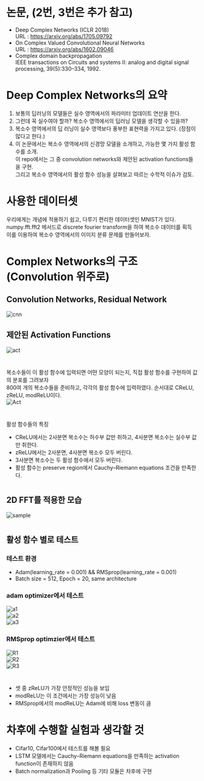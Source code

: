 # 논문, (2번, 3번은 추가 참고)  
- Deep Complex Networks (ICLR 2018)  
  URL : https://arxiv.org/abs/1705.09792  
- On Complex Valued Convolutional Neural Networks  
  URL : https://arxiv.org/abs/1602.09046  
- Complex domain backpropagation  
  IEEE transactions on Circuits and systems II: analog and digital signal processing, 39(5):330–334, 1992.  
#
# Deep Complex Networks의 요약  
1. 보통의 딥러닝의 모델들은 실수 영역에서의 파라미터 업데이트 연산을 한다.  
2. 그런데 꼭 실수여야 할까? 복소수 영역에서의 딥러닝 모델을 생각할 수 있을까?  
3. 복소수 영역에서의 딥 러닝이 실수 영역보다 풍부한 표현력을 가지고 있다. (장점이 많다고 한다.)  
4. 이 논문에서는 복소수 영역에서의 신경망 모델을 소개하고, 가능한 몇 가지 활성 함수를 소개.  
이 repo에서는 그 중 convolution networks와 제안된 activation functions들을 구현.  
그리고 복소수 영역에서의 활성 함수 성능을 살펴보고 따르는 수학적 이슈가 검토.  
#
# 사용한 데이터셋  
우리에게는 개념에 적용하기 쉽고, 다루기 편리한 데이터셋인 MNIST가 있다.  
numpy.fft.fft2 메서드로 discrete fourier transform을 하여 복소수 데이터를 획득  
이를 이용하여 복소수 영역에서의 이미지 분류 문제를 만들어보자.  
#
# Complex Networks의 구조 (Convolution 위주로)  
## Convolution Networks, Residual Network  
![cnn](https://github.com/Doyosae/Deep_Complex_Networks/blob/master/images/architect_picture.png)  
## 제안된 Activation Functions  
![act](https://github.com/Doyosae/Deep_Complex_Networks/blob/master/images/activation_concept.png)  
#
복소수들이 이 활성 함수에 입력되면 어떤 모양이 되는지, 직접 활성 함수를 구현하여 값의 분포를 그려보자  
800여 개의 복소수들을 준비하고, 각각의 활성 함수에 입력하였다. 순서대로 CReLU, zReLU, modReLU이다.  
![Act](https://github.com/Doyosae/Deep_Complex_Networks/blob/master/images/activation_result.png)
#
활성 함수들의 특징    
- CReLU에서는 2사분면 복소수는 허수부 값만 취하고, 4사분면 복소수는 실수부 값만 취한다.  
- zReLU에서는 2사분면, 4사분면 복소수 모두 버린다.  
- 3사분면 복소수는 두 활성 함수에서 모두 버린다.  
- 활성 함수는 preserve region에서 Cauchy–Riemann equations 조건을 만족한다.  
#
## 2D FFT를 적용한 모습  
![sample](https://github.com/Doyosae/Deep_Complex_Networks/blob/master/images/2D%20FFT.png)  
#
## 활성 함수 별로 테스트
### 테스트 환경
- Adam(learning_rate = 0.001) && RMSprop(learning_rate = 0.001)  
- Batch size = 512, Epoch = 20, same architecture  
### adam optimizer에서 테스트
![a1](https://github.com/Doyosae/Deep_Complex_Networks/blob/master/images/adam%20CReLU.png)  
![a2](https://github.com/Doyosae/Deep_Complex_Networks/blob/master/images/adam%20zReLU.png)  
![a3](https://github.com/Doyosae/Deep_Complex_Networks/blob/master/images/adam%20modReLU.png)  
### RMSprop optimzier에서 테스트
![R1](https://github.com/Doyosae/Deep_Complex_Networks/blob/master/images/rmsp%20CReLU.png)  
![R2](https://github.com/Doyosae/Deep_Complex_Networks/blob/master/images/rmsp%20zReLU.png)  
![R3](https://github.com/Doyosae/Deep_Complex_Networks/blob/master/images/rmsp%20modReLU.png)  
#
- 셋 중 zReLU가 가장 안정적인 성능을 보임  
- modReLU는 이 조건에서는 가장 성능이 낮음  
- RMSprop에서의 modReLU는 Adam에 비해 loss 변동이 큼  
# 차후에 수행할 실험과 생각할 것
- Cifar10, Cifar100에서 테스트를 해볼 필요
- LSTM 모델에서는 Cauchy–Riemann equations을 만족하는 activation function이 존재하지 않음
- Batch normalization과 Pooling 등 기타 모듈은 차후에 구현
